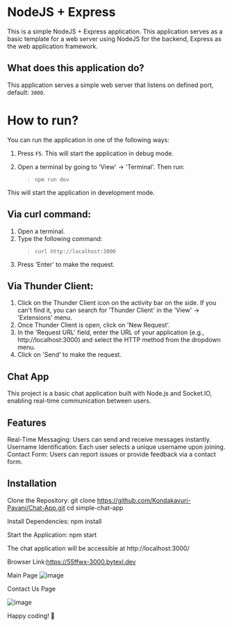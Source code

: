 NodeJS + Express
======================
This is a simple NodeJS + Express application. This application serves as a basic template for a web server using NodeJS for the backend, Express as the web application framework.

What does this application do?
-------------------------------
This application serves a simple web server that listens on defined port, default: `3000`.


# How to run?
You can run the application in one of the following ways:

1. Press `F5`. This will start the application in debug mode.

2. Open a terminal by going to 'View' -> 'Terminal'. Then run: 
    > `npm run dev`

This will start the application in development mode.


Via curl command:
-----------------
1. Open a terminal.
2. Type the following command: 
   > `curl http://localhost:3000`
3. Press 'Enter' to make the request.

Via Thunder Client:
-------------------
1. Click on the Thunder Client icon on the activity bar on the side. If you can't find it, you can search for 'Thunder Client' in the 'View' -> 'Extensions' menu.
2. Once Thunder Client is open, click on 'New Request'.
3. In the 'Request URL' field, enter the URL of your application (e.g., http://localhost:3000) and select the HTTP method from the dropdown menu.
5. Click on 'Send' to make the request.

## Chat App
This project is a basic chat application built with Node.js and Socket.IO, enabling real-time communication between users.

## Features
Real-Time Messaging: Users can send and receive messages instantly.
Username Identification: Each user selects a unique username upon joining.
Contact Form: Users can report issues or provide feedback via a contact form.

## Installation
Clone the Repository:
git clone https://github.com/Kondakavuri-Pavani/Chat-App.git
cd simple-chat-app

Install Dependencies:
npm install

Start the Application:
npm start

The chat application will be accessible at http://localhost:3000/

Browser Link:https://55ffwx-3000.bytexl.dev

Main Page
![image](https://github.com/user-attachments/assets/4ab5731c-d357-4614-8500-2b9602a7734c)

Contact Us Page

![image](https://github.com/user-attachments/assets/d4bd3958-d889-4e16-86c5-a9d92b8c2ec1)


Happy coding! 🙂
